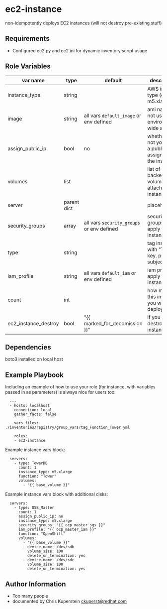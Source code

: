 ec2-instance
=========

non-idempotently deploys EC2 instances (will not destroy pre-existing stuff)


Requirements
------------

- Configured ec2.py and ec2.ini for dynamic inventory script usage

Role Variables
--------------

| var name         	| type        	| default                                   	| description                                                  	| required 	|
|------------------	|-------------	|-------------------------------------------	|--------------------------------------------------------------	|----------	|
| instance_type    	| string      	|                                           	| AWS instance type (ex: m5.xlarge)                            	| yes      	|
| image            	| string      	| all vars `default_image` or env defined   	| ami name if not using environment-wide ami                   	|          	|
| assign_public_ip 	| bool        	| no                                        	| whether or not you want a public IP assigned to the instance 	|          	|
| volumes          	| list        	|                                           	| list of EBS-backed volumes to attach to the instance         	| yes      	|
| server           	| parent dict 	|                                           	| placeholder                                                  	| yes      	|
| security_groups  	| array       	| all vars `security_groups` or env defined 	| security groups to apply to the instance                     	|          	|
| type             	| string      	|                                           	| tag instance with "Type" key. purely subjective.             	| yes      	|
| iam_profile      	| string      	| all vars `default_iam` or env defined     	| iam profile to apply to the instance                         	|          	|
| count            	| int         	|                                           	| how many of this instance you want to deploy                 	| yes      	|
| ec2_instance_destroy   	| bool         	| "{{ marked_for_decomission }}"                                          	| if you want to destroy instance                	| no      	|
Dependencies
------------

boto3 installed on local host

Example Playbook
----------------

Including an example of how to use your role (for instance, with variables
passed in as parameters) is always nice for users too:
~~~
  ---
  - hosts: localhost
    connection: local
    gather_facts: false

    vars_files: ./inventories/registry/group_vars/tag_Function_Tower.yml

    roles:
    - ec2-instance
~~~

Example instance vars block:
~~~
  servers:
    - type: TowerDB
      count: 1
      instance_type: m5.xlarge
      function: "Tower"
      volumes:
        - "{{ base_volume }}"
~~~

Example instance vars block with additional disks:
~~~
  servers:
    - type: OSE_Master
      count: 1
      assign_public_ip: no
      instance_type: m5.xlarge
      security_groups: "{{ ocp_master_sgs }}"
      iam_profile: "{{ ocp_master_iam }}"
      function: "OpenShift"
      volumes:
        - "{{ base_volume }}"
        - device_name: /dev/sdb
          volume_size: 100
          delete_on_termination: yes
        - device_name: /dev/sdc
          volume_size: 100
          delete_on_termination: yes
~~~

Author Information
------------------

- Too many people
- documented by Chris Kuperstein <ckuperst@redhat.com>
